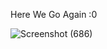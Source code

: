 Here We Go Again :0


![Screenshot (686)](https://github.com/HimanshuGitCode/React-Major-Projects/assets/121339915/44b94b79-d30c-4525-82f8-cba1bb072170)

